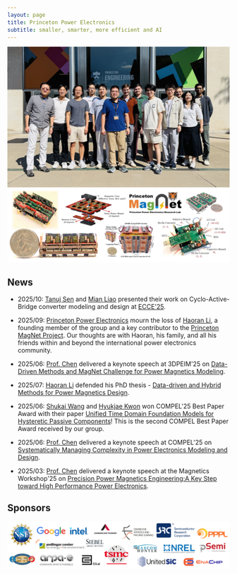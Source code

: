 ```yaml
---
layout: page
title: Princeton Power Electronics
subtitle: smaller, smarter, more efficient and AI
---
```


<img src="/assets/img/group/group2025.jpg" width="800px">
<img src="/assets/img/gallery/gallery.jpg" width="800px">

## News

- 2025/10: [Tanuj Sen](https://scholar.google.com/citations?hl=en&user=ayF8QoYAAAAJ) and [Mian Liao](https://scholar.google.com/citations?user=k6W4g7AAAAAJ&hl=en) presented their work on Cyclo-Active-Bridge converter modeling and design at [ECCE'25](https://www.ieee-ecce.org/2025/).

- 2025/09: [Princeton Power Electronics](https://minjiechen.github.io) mourn the loss of [Haoran Li](https://scholar.google.com/citations?user=hVH03bUAAAAJ&hl=en), a founding member of the group and a key contributor to the [Princeton MagNet Project](https://github.com/PrincetonUniversity/Magnet). Our thoughts are with Haoran, his family, and all his friends within and beyond the international power electronics community.

- 2025/06: [Prof. Chen](https://scholar.google.com/citations?user=ECMrftkAAAAJ&hl=en) delivered a keynote speech at 3DPEIM'25 on [Data-Driven Methods and MagNet Challenge for Power Magnetics Modeling](/assets/data/3dpeim25-keynote.pdf).

- 2025/07: [Haoran Li](https://scholar.google.com/citations?user=hVH03bUAAAAJ&hl=en) defended his PhD thesis - [Data-driven and Hybrid Methods for Power Magnetics Design](/assets/data/haoranli-thesis.pdf).

- 2025/06: [Shukai Wang](https://scholar.google.com/citations?user=bITUZKkAAAAJ&hl=en) and [Hyukjae Kwon](https://scholar.google.com/citations?user=uTettKIAAAAJ&hl=en) won COMPEL'25 Best Paper Award with their paper [Unified Time Domain Foundation Models for Hysteretic Passive Components](https://ieeexplore.ieee.org/abstract/document/11121278)! This is the second COMPEL Best Paper Award received by our group.

- 2025/06: [Prof. Chen](https://scholar.google.com/citations?user=ECMrftkAAAAJ&hl=en) delivered a keynote speech at COMPEL'25 on [Systematically Managing Complexity in Power Electronics Modeling and Design](/assets/data/compel25-keynote.pdf).

- 2025/03: [Prof. Chen](https://scholar.google.com/citations?user=ECMrftkAAAAJ&hl=en) delivered a keynote speech at the Magnetics Workshop'25 on [Precision Power Magnetics Engineering:A Key Step toward High Performance Power Electronics](/assets/data/magnet-keynote.pdf).


## Sponsors
<img src="/assets/img/sponsors/sponsors.jpg" width="800px">
